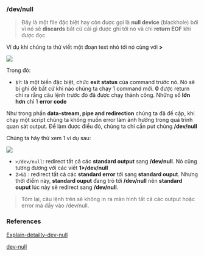 ### /dev/null
> Đây là một file đặc biệt hay còn được gọi là **null device** (blackhole) bởi vì nó sẽ **discards** bất cứ cái gì được ghi tới nó và chỉ **return EOF** khi được đọc.

Ví dụ khi chúng ta thử viết một đoạn text nhỏ tới nó cùng với **>**

![](https://github.com/linhnt31/internship-2020/blob/linhnt-baocao-t1/LinhNT/Linux/dev-null/Images-dev-null/dev-null.PNG)

Trong đó: 
+ `$?`: là một biến đặc biệt, chức **exit status** của command trước nó. Nó sẽ bị ghi đè bất cứ khi nào chúng ta chạy 1 command mới. **0** được return chỉ ra rằng câu lệnh trước đó đã được chạy thành công. Những số **lớn hơn** chỉ 1 **error code** 

Như trong phần **data-stream, pipe and redirection** chúng ta đã đề cập, khi chạy một script chúng ta không muốn error làm ảnh hưởng trong quá trình quan sát output. Để làm được điều đó, chúng ta chỉ cần put chúng **/dev/null** 

Chúng ta hãy thử xem 1 ví dụ sau: 

![](https://github.com/linhnt31/internship-2020/blob/linhnt-baocao-t1/LinhNT/Linux/dev-null/Images-dev-null/dev-null-tricks.PNG)

+ `>/dev/null`: redirect tất cả các **standard output** sang **/dev/null**. Nó cũng tương đương với các viết **1>/dev/null**
+ `2>&1` : redirect tất cả các **standard error** tới sang **standard ouput**. Nhưng thời điểm này, **standard ouput** đang trỏ tới **/dev/null** nên **standard ouput** lúc này sẽ redirect sang **/dev/null**.

> Tóm lại, câu lệnh trên sẽ không in ra màn hình tất cả các output hoặc error mà đẩy vào /dev/null.

### References
[Explain-detailly-dev-null](https://blog.cloud365.vn/shell/bash-shel-danh-cho-nguoi-moi-bat-dau-p2/)

[dev-null](https://medium.com/@codenameyau/step-by-step-breakdown-of-dev-null-a0f516f53158)

